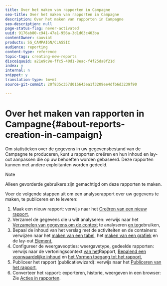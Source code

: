 ```yaml
---
title: Over het maken van rapporten in Campagne
seo-title: Over het maken van rapporten in Campagne
description: Over het maken van rapporten in Campagne
seo-description: null
page-status-flag: never-activated
uuid: 9176ab80-c941-47a1-956a-3d1d63c403ba
contentOwner: sauviat
products: SG_CAMPAIGN/CLASSIC
audience: reporting
content-type: reference
topic-tags: creating-new-reports
discoiquuid: a21e9c9e-ffc5-40d1-8eac-f4f25da8f21d
index: y
internal: n
snippet: y
translation-type: tm+mt
source-git-commit: 20f835c357d016643ea1f3209ee4dfb6d3239f90

---
```



# Over het maken van rapporten in Campagne{#about-reports-creation-in-campaign}

Om statistieken over de gegevens in uw gegevensbestand van de Campagne te produceren, kunt u rapporten creëren en hun inhoud en lay-out aanpassen die op uw behoeften worden gebaseerd. Deze rapporten kunnen met andere exploitanten worden gedeeld.

>[!NOTE]
>
>Alleen gevorderde gebruikers zijn gemachtigd om deze rapporten te maken.

Voer de volgende stappen uit om een analyserapport over uw gegevens te maken, te publiceren en te leveren:

1. Maak een nieuw rapport: verwijs naar het [Creëren van een nieuw rapport](../../reporting/using/creating-a-new-report.md),
1. Verzamel de gegevens die u wilt analyseren: verwijs naar het [Verzamelen van gegevens om de context](../../reporting/using/collecting-data-to-analyze.md) te analyseren [en te](../../reporting/using/using-the-context.md)gebruiken,
1. Bepaal de inhoud van het verslag met de activiteiten en de containers: verwijzen naar het [maken van een tabel](../../reporting/using/creating-a-table.md), het [maken van een grafiek](../../reporting/using/creating-a-chart.md) en de lay-out [Element](../../reporting/using/element-layout.md),
1. Configureer de weergaveopties: weergavetype, gedeelde rapporten: verwijs naar de vertoningscontext [van het](../../reporting/using/configuring-access-to-the-report.md#report-display-context)Rapport, [Bepalend een voorwaardelijke inhoud](../../reporting/using/defining-a-conditional-content.md) en [het Vormen toegang tot het rapport](../../reporting/using/configuring-access-to-the-report.md),
1. Publiceer het rapport (publicatiewizard): verwijs naar het [Publiceren van het rapport](../../reporting/using/configuring-access-to-the-report.md#publishing-the-report),
1. Converteer het rapport: exporteren, historie, weergeven in een browser: Zie [Acties in rapporten](../../reporting/using/actions-on-reports.md).

